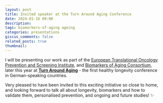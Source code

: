 ```yaml
---
layout: post
title: Invited speaker at the Turn Around Aging Conference
date: 2024-01-16 09:00
description: 
tags: biomarkers-of-aging ageing
categories: presentations
giscus_comments: false
related_posts: true
thumbnail: 
---
```


I will be presenting our work as part of the [European Translational Oncology Prevention and Screening Institute](https://www.eutops.institute/), and [Biomarkers of Aging Consortium](https://www.agingconsortium.org/), later this year at **[Turn Around Aging](https://turnaroundaging.com/)** - the first healthy longevity conference in German-speaking countries.

Very pleased to have been invited to this exciting initiative so close to home, and looking forward to talk all about longevity, biomarkers and how to validate them, personalised prevention, and ongoing and future studies! :sparkles: